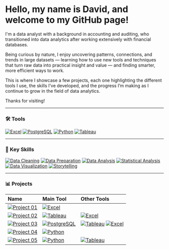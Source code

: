 # Hello, my name is David, and welcome to my GitHub page!

I'm a data analyst with a background in accounting and auditing, who transitioned into data analytics after working extensively with financial databases.

Being curious by nature, I enjoy uncovering patterns, connections, and trends in large datasets — learning how to use new tools and techniques that turn raw data into practical insight and value — and finding smarter, more efficient ways to work.

This is where I showcase a few projects, each one highlighting the different tools I use, the skills I’ve developed, and the progress I’m making as I continue to grow in the field of data analytics.

Thanks for visiting!

---

### 🛠️ Tools <!--& Technologies-->
[![Excel](https://img.shields.io/badge/Excel-217346?logo=microsoft-excel&logoColor=white)](#)
[![PostgreSQL](https://img.shields.io/badge/PostgreSQL-336791?logo=postgresql&logoColor=white)](#)
[![Python](https://img.shields.io/badge/Python-3776AB?logo=python&logoColor=white)](#)
[![Tableau](https://img.shields.io/badge/Tableau-1C4481?logo=tableau&logoColor=white)](#)
<!--[![Power BI](https://img.shields.io/badge/Power%20BI-F2C811?logo=power-bi&logoColor=black)](#)-->

</div>

---

### 🧠 Key Skills
[![Data Cleaning](https://img.shields.io/badge/Data%20Cleaning-4CAF50)](#)
[![Data Preparation](https://img.shields.io/badge/Data%20Preparation-2196F3)](#)
[![Data Analysis](https://img.shields.io/badge/Data%20Analysis-9C27B0)](#)
[![Statistical Analysis](https://img.shields.io/badge/Statistical%20Analysis-673AB7)](#)
[![Data Visualization](https://img.shields.io/badge/Data%20Visualization-26A69A)](#)
[![Storytelling](https://img.shields.io/badge/Storytelling-607D8B)](#)

---

### 📊 Projects

Name | Main Tool | Other Tools
:---|:---|:---
[![Project 01](https://img.shields.io/badge/Project_01-Video_Game_Analysis-blue)](https://github.com/davidgriesel/01_video_game_market_analysis) | <span>[![Excel](https://img.shields.io/badge/Excel-217346?logo=microsoft-excel&logoColor=white)](#)</span> | <span>&nbsp;</span>
[![Project 02](https://img.shields.io/badge/Project_02-Flu_Risk_Forecasting-green)](https://github.com/davidgriesel/02_flu_risk_forecasting) | <span>[![Tableau](https://img.shields.io/badge/Tableau-1C4481?logo=tableau&logoColor=white)](#)</span> | <span>[![Excel](https://img.shields.io/badge/Excel-217346?logo=microsoft-excel&logoColor=white)](#)</span>
[![Project 03](https://img.shields.io/badge/Project_03-Streaming_DB_Queries-yellow)](https://github.com/davidgriesel/03_streaming_service_database_queries) | <span>[![PostgreSQL](https://img.shields.io/badge/PostgreSQL-336791?logo=postgresql&logoColor=white)](#)</span> | <span>[![Tableau](https://img.shields.io/badge/Tableau-1C4481?logo=tableau&logoColor=white)](#) [![Excel](https://img.shields.io/badge/Excel-217346?logo=microsoft-excel&logoColor=white)](#)</span>
[![Project 04](https://img.shields.io/badge/Project_04-Customer_Segmentation-orange)](https://github.com/davidgriesel/04_customer_segmentation_behavioural_analysis) | <span>[![Python](https://img.shields.io/badge/Python-3776AB?logo=python&logoColor=white)](#)</span> | <span>&nbsp;</span>
[![Project 05](https://img.shields.io/badge/Project_05-Coffee_Modelling-brown)](https://github.com/davidgriesel/06_coffee_quality_modelling) | <span>[![Python](https://img.shields.io/badge/Python-3776AB?logo=python&logoColor=white)](#)</span> | <span>[![Tableau](https://img.shields.io/badge/Tableau-1C4481?logo=tableau&logoColor=white)](#)</span>

